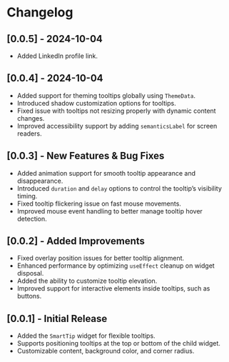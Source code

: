 # Changelog

## [0.0.5] - 2024-10-04

- Added LinkedIn profile link.

## [0.0.4] - 2024-10-04

- Added support for theming tooltips globally using `ThemeData`.
- Introduced shadow customization options for tooltips.
- Fixed issue with tooltips not resizing properly with dynamic content changes.
- Improved accessibility support by adding `semanticsLabel` for screen readers.

## [0.0.3] - New Features & Bug Fixes
- Added animation support for smooth tooltip appearance and disappearance.
- Introduced `duration` and `delay` options to control the tooltip’s visibility timing.
- Fixed tooltip flickering issue on fast mouse movements.
- Improved mouse event handling to better manage tooltip hover detection.

## [0.0.2] - Added Improvements
- Fixed overlay position issues for better tooltip alignment.
- Enhanced performance by optimizing `useEffect` cleanup on widget disposal.
- Added the ability to customize tooltip elevation.
- Improved support for interactive elements inside tooltips, such as buttons.

## [0.0.1] - Initial Release
- Added the `SmartTip` widget for flexible tooltips.
- Supports positioning tooltips at the top or bottom of the child widget.
- Customizable content, background color, and corner radius.
